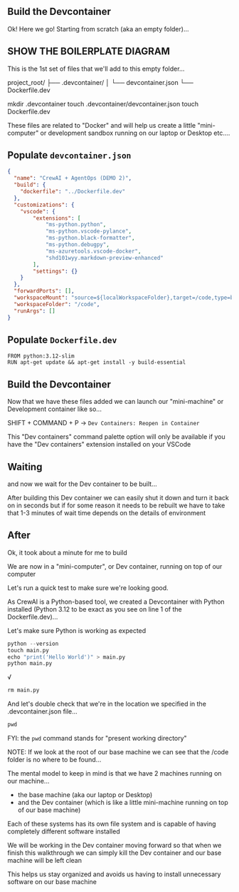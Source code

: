 ## Build the Devcontainer

Ok! Here we go! Starting from scratch (aka an empty folder)...

## SHOW THE BOILERPLATE DIAGRAM

This is the 1st set of files that we'll add to this empty folder...

project_root/
├── .devcontainer/
│   └── devcontainer.json
└── Dockerfile.dev

mkdir .devcontainer
touch .devcontainer/devcontainer.json
touch Dockerfile.dev

These files are related to "Docker" and will help us create a little "mini-computer" or development sandbox running on our laptop or Desktop etc....

## Populate `devcontainer.json`

```devcontainer.json
{
  "name": "CrewAI + AgentOps (DEMO 2)",
  "build": {
    "dockerfile": "../Dockerfile.dev"
  },
  "customizations": {
    "vscode": {
        "extensions": [
            "ms-python.python",
            "ms-python.vscode-pylance",
            "ms-python.black-formatter",
            "ms-python.debugpy",
            "ms-azuretools.vscode-docker",
            "shd101wyy.markdown-preview-enhanced"
        ],
        "settings": {}
    }
  },
  "forwardPorts": [],
  "workspaceMount": "source=${localWorkspaceFolder},target=/code,type=bind,consistency=delegated",
  "workspaceFolder": "/code",
  "runArgs": []
}
```

## Populate `Dockerfile.dev`

```.Dockerfile.dev
FROM python:3.12-slim
RUN apt-get update && apt-get install -y build-essential
```

## Build the Devcontainer

Now that we have these files added we can launch our "mini-machine" or Development container like so...

SHIFT + COMMAND + P -> `Dev Containers: Reopen in Container`

This "Dev containers" command palette option will only be available if you have the "Dev containers" extension installed on your VSCode

## Waiting

and now we wait for the Dev container to be built...

After building this Dev container we can easily shut it down and turn it back on in seconds but if for some reason it needs to be rebuilt we have to take that 1-3 minutes of wait time depends on the details of environment

## After

Ok, it took about a minute for me to build

We are now in a "mini-computer", or Dev container, running on top of our computer

Let's run a quick test to make sure we're looking good.

As CrewAI is a Python-based tool, we created a Devcontainer with Python installed (Python 3.12 to be exact as you see on line 1 of the Dockerfile.dev)...

Let's make sure Python is working as expected

```.py
python --version
touch main.py
echo "print('Hello World')" > main.py
python main.py
```

√

```.py
rm main.py
```

And let's double check that we're in the location we specified in the .devcontainer.json file...

```.py
pwd
```

FYI: the `pwd` command stands for "present working directory"

NOTE: If we look at the root of our base machine we can see that the /code folder is no where to be found...

The mental model to keep in mind is that we have 2 machines running on our machine...

- the base machine (aka our laptop or Desktop)
- and the Dev container (which is like a little mini-machine running on top of our base machine)

Each of these systems has its own file system and is capable of having completely different software installed

We will be working in the Dev container moving forward so that when we finish this walkthrough we can simply kill the Dev container and our base machine will be left clean

This helps us stay organized and avoids us having to install unnecessary software on our base machine